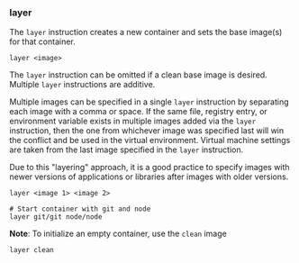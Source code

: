 ### layer

The `layer` instruction creates a new container and sets the base image(s) for that container. 

```
layer <image>
```

The `layer` instruction can be omitted if a clean base image is desired. Multiple `layer` instructions are additive.

Multiple images can be specified in a single `layer` instruction by separating each image with a comma or space. If the same file, registry entry, or environment variable exists in multiple images added via the `layer` instruction, then the one from whichever image was specified last will win the conflict and be used in the virtual environment. Virtual machine settings are taken from the last image specified in the `layer` instruction.

Due to this "layering" approach, it is a good practice to specify images with newer versions of applications or libraries after images with older versions.

```
layer <image 1> <image 2>

# Start container with git and node
layer git/git node/node
```

**Note**: To initialize an empty container, use the `clean` image

```
layer clean
```
